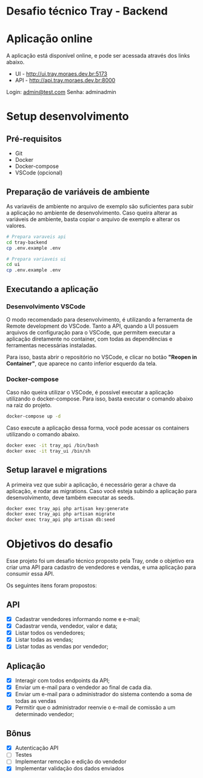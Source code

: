 # Desafio técnico Tray - Backend

# Aplicação online
A aplicação está disponível online, e pode ser acessada através dos links abaixo.
- UI - http://ui.tray.moraes.dev.br:5173
- API - http://api.tray.moraes.dev.br:8000

Login: admin@test.com
Senha: adminadmin


# Setup desenvolvimento
## Pré-requisitos
- Git
- Docker
- Docker-compose
- VSCode (opcional)

## Preparação de variáveis de ambiente
As variavéis de ambiente no arquivo de exemplo são suficientes para subir a aplicação
no ambiente de desenvolvimento.
Caso queira alterar as variáveis de ambiente, basta copiar o arquivo de exemplo e
alterar os valores.
```sh
# Prepara varaveis api
cd tray-backend
cp .env.example .env

# Prepara variaveis ui
cd ui
cp .env.example .env
```

## Executando a aplicação
### Desenvolvimento VSCode
O modo recomendado para desenvolvimento, é utilizando a ferramenta de Remote development do VSCode.
Tanto a API, quando a UI possuem arquivos de configuração para o VSCode,
que permitem executar a aplicação diretamente no container,
com todas as dependências e ferramentas necessárias instaladas.

Para isso, basta abrir o repositório no VSCode, e clicar no botão **"Reopen in Container"**,
que aparece no canto inferior esquerdo da tela.

### Docker-compose
Caso não queira utilizar o VSCode, é possível executar a aplicação utilizando o docker-compose.
Para isso, basta executar o comando abaixo na raiz do projeto.
```sh
docker-compose up -d
```

Caso execute a aplicação dessa forma, você pode acessar os containers utilizando o comando abaixo.
```sh
docker exec -it tray_api /bin/bash
docker exec -it tray_ui /bin/sh
```

## Setup laravel e migrations
A primeira vez que subir a aplicação, é necessário gerar a chave da aplicação,
e rodar as migrations.
Caso você esteja subindo a aplicação para desenvolvimento, deve também executar as seeds.

```sh
docker exec tray_api php artisan key:generate
docker exec tray_api php artisan migrate
docker exec tray_api php artisan db:seed
```

# Objetivos do desafio
Esse projeto foi um desafio técnico proposto pela Tray, onde o objetivo era criar uma API
para cadastro de vendedores e vendas, e uma aplicação para consumir essa API.

Os seguintes itens foram propostos:
## API
- [x] Cadastrar vendedores informando nome e e-mail;
- [x] Cadastrar venda, vendedor, valor e data;
- [x] Listar todos os vendedores;
- [x] Listar todas as vendas;
- [x] Listar todas as vendas por vendedor;

## Aplicação
- [x] Interagir com todos endpoints da API;
- [x] Enviar um e-mail para o vendedor ao final de cada dia.
- [x] Enviar um e-mail para o administrador do sistema contendo a soma de todas as vendas
- [x] Permitir que o administrador reenvie o e-mail de comissão a um determinado vendedor;

## Bônus
- [x] Autenticação API
- [ ] Testes
- [ ] Implementar remoção e edição do vendedor
- [x] Implementar validação dos dados enviados
